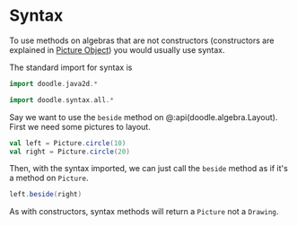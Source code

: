 # Syntax

To use methods on algebras that are not constructors (constructors are explained in [Picture Object](picture-object.md)) you would usually use syntax.

The standard import for syntax is

```scala mdoc:invisible
import doodle.java2d.*
```
```scala mdoc:silent
import doodle.syntax.all.*
```

Say we want to use the `beside` method on @:api(doodle.algebra.Layout). First we need some pictures to layout.

```scala mdoc:silent
val left = Picture.circle(10)
val right = Picture.circle(20)
```

Then, with the syntax imported, we can just call the `beside` method as if it's a method on `Picture`.

```scala mdoc:silent
left.beside(right)
```

As with constructors, syntax methods will return a `Picture` not a `Drawing`.
